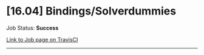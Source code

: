 # [16.04] Bindings/Solverdummies

Job Status: **Success**

[Link to Job page on TravisCI](https://travis-ci.org/precice/systemtests/jobs/641970585)

---